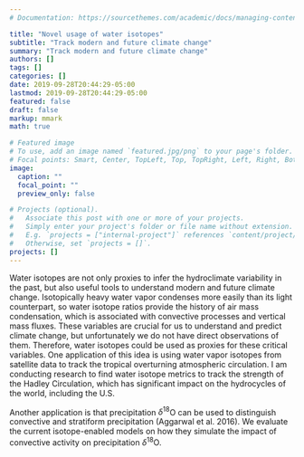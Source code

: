 ```yaml
---
# Documentation: https://sourcethemes.com/academic/docs/managing-content/

title: "Novel usage of water isotopes"
subtitle: "Track modern and future climate change"
summary: "Track modern and future climate change"
authors: []
tags: []
categories: []
date: 2019-09-28T20:44:29-05:00
lastmod: 2019-09-28T20:44:29-05:00
featured: false
draft: false
markup: mmark
math: true

# Featured image
# To use, add an image named `featured.jpg/png` to your page's folder.
# Focal points: Smart, Center, TopLeft, Top, TopRight, Left, Right, BottomLeft, Bottom, BottomRight.
image:
  caption: ""
  focal_point: ""
  preview_only: false

# Projects (optional).
#   Associate this post with one or more of your projects.
#   Simply enter your project's folder or file name without extension.
#   E.g. `projects = ["internal-project"]` references `content/project/deep-learning/index.md`.
#   Otherwise, set `projects = []`.
projects: []
---
```

Water isotopes are not only proxies to infer the hydroclimate variability in the past, but also useful tools to understand modern and future climate change. Isotopically heavy water vapor condenses more easily than its light counterpart, so water isotope ratios provide the history of air mass condensation, which is associated with convective processes and vertical mass fluxes. These variables are crucial for us to understand and predict climate change, but unfortunately we do not have direct observations of them. Therefore, water isotopes could be used as proxies for these critical variables. One application of this idea is using water vapor isotopes from satellite data to track the tropical overturning atmospheric circulation. I am conducting research to find water isotope metrics to track the strength of the Hadley Circulation, which has significant impact on the hydrocycles of the world, including the U.S. 

Another application is that precipitation $\delta^{18}$O can be used to distinguish
convective and stratiform precipitation (Aggarwal et al. 2016). We evaluate the
current isotope-enabled models on how they simulate the impact of convective
activity on precipitation $\delta^{18}$O.
